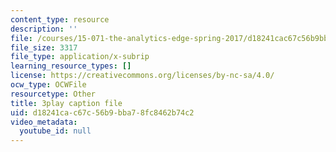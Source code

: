 ```yaml
---
content_type: resource
description: ''
file: /courses/15-071-the-analytics-edge-spring-2017/d18241cac67c56b9bba78fc8462b74c2_S0g0ad4zX7A.vtt
file_size: 3317
file_type: application/x-subrip
learning_resource_types: []
license: https://creativecommons.org/licenses/by-nc-sa/4.0/
ocw_type: OCWFile
resourcetype: Other
title: 3play caption file
uid: d18241ca-c67c-56b9-bba7-8fc8462b74c2
video_metadata:
  youtube_id: null
---
```

